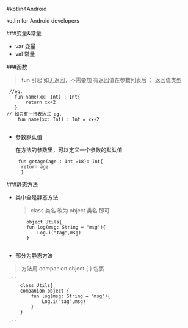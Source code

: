 #kotlin4Android

kotlin for Android developers

###变量&常量

   * var 变量  
   * val 常量


###函数
>    fun 引起  如无返回，不需要加
   有返回值在参数列表后    ： 返回值类型
   
 ```  
  //eg. 
    fun name(xx: Int) : Int{
        return xx+2
    }
 // 如只有一行表达式 eg.
     fun name(xx: Int) : Int = xx+2 
     
 ```
 * 参数默认值
 
   在方法的参数里，可以定义一个参数的默认值
   
   ```
    fun getAge(age : Int =18): Int{
     return age
     }
   ```
 ###静态方法
 * 类中全是静态方法
 
    >class 类名 改为 object 类名 即可
    
    ```
        object Utils{
        fun log(msg: String = "msg"){
            Log.i("tag",msg)
        }
        
    ```
 
 
 * 部分为静态方法
 
  >方法用 companion object { } 包裹
  
     ```
         class Utils{
         companion object {
             fun log(msg: String = "msg"){
                 Log.i("tag",msg)
             }
         }
         
     ```
  